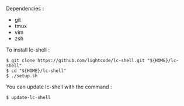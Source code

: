 Dependencies :

* git
* tmux
* vim
* zsh


To install lc-shell :

```console
$ git clone https://github.com/lightcode/lc-shell.git "${HOME}/lc-shell"
$ cd "${HOME}/lc-shell"
$ ./setup.sh
```

You can update lc-shell with the command :

```console
$ update-lc-shell
```

